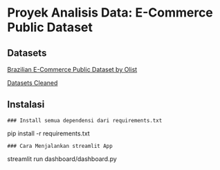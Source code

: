 # Proyek Analisis Data: E-Commerce Public Dataset

## Datasets 
[Brazilian E-Commerce Public Dataset by Olist](https://www.kaggle.com/datasets/olistbr/brazilian-ecommerce)

[Datasets Cleaned](dashboard\datasets_cleaned.csv)


## Instalasi
```
### Install semua dependensi dari requirements.txt
```
pip install -r requirements.txt
```
### Cara Menjalankan streamlit App
```
streamlit run dashboard/dashboard.py
```